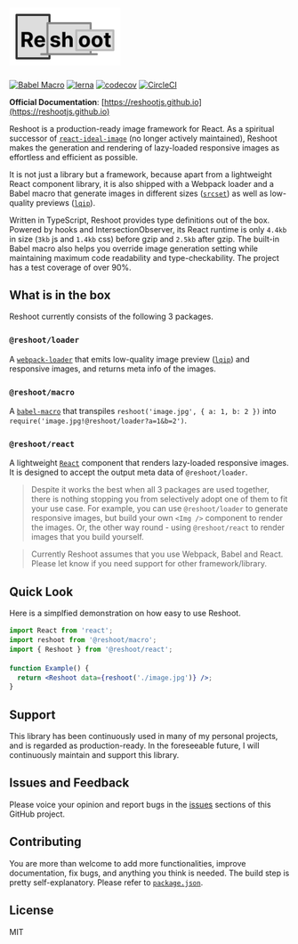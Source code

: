 # <img src="https://raw.githubusercontent.com/billykwok/reshoot/main/logo.png" width="200" />

[![Babel Macro](https://img.shields.io/badge/babel--macro-%F0%9F%8E%A3-f5da55.svg?style=flat-square)](https://github.com/kentcdodds/babel-plugin-macros)
[![lerna](https://img.shields.io/badge/maintained%20with-lerna-cc00ff.svg)](https://lerna.js.org)
[![codecov](https://codecov.io/gh/billykwok/reshoot/branch/main/graph/badge.svg)](https://codecov.io/gh/billykwok/reshoot)
[![CircleCI](https://circleci.com/gh/billykwok/reshoot/tree/main.svg?style=svg)](https://circleci.com/gh/billykwok/reshoot/tree/main)

**Official Documentation**: [https://reshootjs.github.io](https://reshootjs.github.io)

Reshoot is a production-ready image framework for React. As a spiritual successor of [`react-ideal-image`](https://github.com/stereobooster/react-ideal-image) (no longer actively maintained), Reshoot makes the generation and rendering of lazy-loaded responsive images as effortless and efficient as possible.

It is not just a library but a framework, because apart from a lightweight React component library, it is also shipped with a Webpack loader and a Babel macro that generate images in different sizes ([`srcset`](https://developer.mozilla.org/en-US/docs/Learn/HTML/Multimedia_and_embedding/Responsive_images)) as well as low-quality previews ([`lqip`](https://github.com/zouhir/lqip)).

Written in TypeScript, Reshoot provides type definitions out of the box. Powered by hooks and IntersectionObserver, its React runtime is only `4.4kb` in size (`3kb` js and `1.4kb` css) before gzip and `2.5kb` after gzip. The built-in Babel macro also helps you override image generation setting while maintaining maximum code readability and type-checkability. The project has a test coverage of over 90%.

## What is in the box

Reshoot currently consists of the following 3 packages.

### `@reshoot/loader`

A [`webpack-loader`](https://webpack.js.org/loaders) that emits low-quality image preview ([`lqip`](https://github.com/zouhir/lqip)) and responsive images, and returns meta info of the images.

### `@reshoot/macro`

A [`babel-macro`](https://github.com/kentcdodds/babel-plugin-macros) that transpiles `reshoot('image.jpg', { a: 1, b: 2 })` into `require('image.jpg!@reshoot/loader?a=1&b=2')`.

### `@reshoot/react`

A lightweight [`React`](https://reactjs.org) component that renders lazy-loaded responsive images. It is designed to accept the output meta data of `@reshoot/loader`.

> Despite it works the best when all 3 packages are used together, there is nothing stopping you from selectively adopt one of them to fit your use case. For example, you can use `@reshoot/loader` to generate responsive images, but build your own `<Img />` component to render the images. Or, the other way round - using `@reshoot/react` to render images that you build yourself.

> Currently Reshoot assumes that you use Webpack, Babel and React. Please let know if you need support for other framework/library.

## Quick Look

Here is a simplfied demonstration on how easy to use Reshoot.

```jsx
import React from 'react';
import reshoot from '@reshoot/macro';
import { Reshoot } from '@reshoot/react';

function Example() {
  return <Reshoot data={reshoot('./image.jpg')} />;
}
```

## Support

This library has been continuously used in many of my personal projects, and is regarded as production-ready. In the foreseeable future, I will continuously maintain and support this library.

## Issues and Feedback

Please voice your opinion and report bugs in the [issues](https://github.com/billykwok/reshoot/issues) sections of this GitHub project.

## Contributing

You are more than welcome to add more functionalities, improve documentation, fix bugs, and anything you think is needed. The build step is pretty self-explanatory. Please refer to [`package.json`](https://github.com/billykwok/reshoot/blob/main/package.json).

## License

MIT
